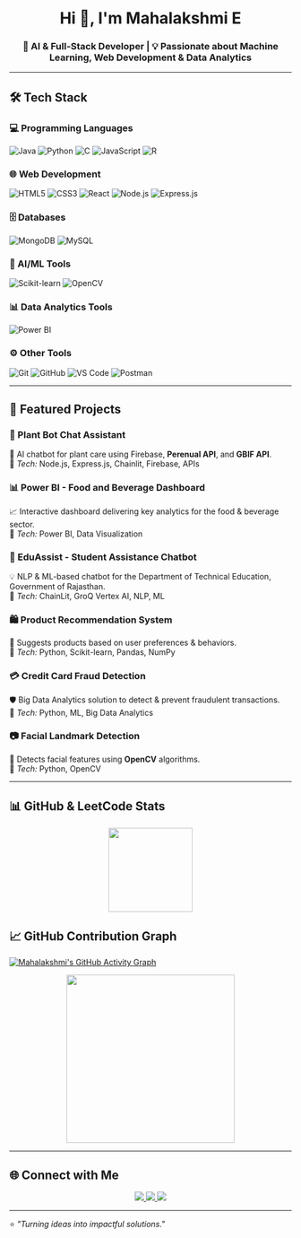 <!-- Profile Header -->
<h1 align="center">Hi 👋, I'm Mahalakshmi E</h1>
<h3 align="center">🚀 AI & Full-Stack Developer | 💡 Passionate about Machine Learning, Web Development & Data Analytics</h3>

---

## 🛠 Tech Stack

### 💻 Programming Languages  
![Java](https://img.shields.io/badge/Java-%23ED8B00.svg?style=for-the-badge&logo=openjdk&logoColor=white)
![Python](https://img.shields.io/badge/Python-%2314354C.svg?style=for-the-badge&logo=python&logoColor=white)
![C](https://img.shields.io/badge/C-%2300599C.svg?style=for-the-badge&logo=c&logoColor=white)
![JavaScript](https://img.shields.io/badge/JavaScript-%23F7DF1E.svg?style=for-the-badge&logo=javascript&logoColor=black)
![R](https://img.shields.io/badge/R-%23276DC3.svg?style=for-the-badge&logo=r&logoColor=white)

### 🌐 Web Development  
![HTML5](https://img.shields.io/badge/HTML5-%23E34F26.svg?style=for-the-badge&logo=html5&logoColor=white)
![CSS3](https://img.shields.io/badge/CSS3-%231572B6.svg?style=for-the-badge&logo=css3&logoColor=white)
![React](https://img.shields.io/badge/React-%2361DAFB.svg?style=for-the-badge&logo=react&logoColor=black)
![Node.js](https://img.shields.io/badge/Node.js-%23339933.svg?style=for-the-badge&logo=node.js&logoColor=white)
![Express.js](https://img.shields.io/badge/Express.js-%23000000.svg?style=for-the-badge&logo=express&logoColor=white)

### 🗄 Databases  
![MongoDB](https://img.shields.io/badge/MongoDB-%2347A248.svg?style=for-the-badge&logo=mongodb&logoColor=white)
![MySQL](https://img.shields.io/badge/MySQL-%2300f.svg?style=for-the-badge&logo=mysql&logoColor=white)

### 🤖 AI/ML Tools  
![Scikit-learn](https://img.shields.io/badge/Scikit--learn-%23F7931E.svg?style=for-the-badge&logo=scikit-learn&logoColor=white)
![OpenCV](https://img.shields.io/badge/OpenCV-%235C3EE8.svg?style=for-the-badge&logo=opencv&logoColor=white)

### 📊 Data Analytics Tools  
![Power BI](https://img.shields.io/badge/Power%20BI-F2C811?style=for-the-badge&logo=powerbi&logoColor=black)

### ⚙️ Other Tools  
![Git](https://img.shields.io/badge/Git-%23F05033.svg?style=for-the-badge&logo=git&logoColor=white)
![GitHub](https://img.shields.io/badge/GitHub-%23121011.svg?style=for-the-badge&logo=github&logoColor=white)
![VS Code](https://img.shields.io/badge/VS%20Code-%23007ACC.svg?style=for-the-badge&logo=visual-studio-code&logoColor=white)
![Postman](https://img.shields.io/badge/Postman-%23FF6C37.svg?style=for-the-badge&logo=postman&logoColor=white)

---

## 📌 Featured Projects

### 🌱 Plant Bot Chat Assistant  
💬 AI chatbot for plant care using Firebase, **Perenual API**, and **GBIF API**.  
🔹 *Tech:* Node.js, Express.js, Chainlit, Firebase, APIs  

### 📊 Power BI - Food and Beverage Dashboard  
📈 Interactive dashboard delivering key analytics for the food & beverage sector.  
🔹 *Tech:* Power BI, Data Visualization  

### 🤖 EduAssist - Student Assistance Chatbot  
💡 NLP & ML-based chatbot for the Department of Technical Education, Government of Rajasthan.  
🔹 *Tech:* ChainLit, GroQ Vertex AI, NLP, ML  

### 🛍 Product Recommendation System  
🎯 Suggests products based on user preferences & behaviors.  
🔹 *Tech:* Python, Scikit-learn, Pandas, NumPy  

### 💳 Credit Card Fraud Detection  
🛡 Big Data Analytics solution to detect & prevent fraudulent transactions.  
🔹 *Tech:* Python, ML, Big Data Analytics  

### 📷 Facial Landmark Detection  
📌 Detects facial features using **OpenCV** algorithms.  
🔹 *Tech:* Python, OpenCV  

---

## 📊 GitHub & LeetCode Stats  



<p align="center">
  <!-- Top Languages -->
  <img src="https://github-readme-stats.vercel.app/api/top-langs/?username=Mahaelango&layout=compact&theme=radical" height="150"/>
</p>

## 📈 GitHub Contribution Graph  
[![Mahalakshmi's GitHub Activity Graph](https://github-readme-activity-graph.vercel.app/graph?username=Mahaelango&theme=react-dark)](https://github.com/ashutosh00710/github-readme-activity-graph)

<p align="center">
  <!-- LeetCode Stats -->
  <img src="https://leetcard.jacoblin.cool/MahalakshmiE?theme=catppuccinMocha&font=Ledger" height="300"/>
</p>

---

## 🌐 Connect with Me  

<p align="center">
  <a href="https://github.com/Mahaelango" target="_blank">
    <img src="https://img.shields.io/badge/GitHub-%23121011.svg?style=for-the-badge&logo=github&logoColor=white"/>
  </a>
  <a href="https://www.linkedin.com/in/mahalakshmi-elangovan/" target="_blank">
    <img src="https://img.shields.io/badge/LinkedIn-%230077B5.svg?style=for-the-badge&logo=linkedin&logoColor=white"/>
  </a>
  <a href="https://leetcode.com/u/MahalakshmiE/" target="_blank">
    <img src="https://img.shields.io/badge/LeetCode-%23FFA116.svg?style=for-the-badge&logo=leetcode&logoColor=black"/>
  </a>
</p>

---

⭐ _"Turning ideas into impactful solutions."_  
